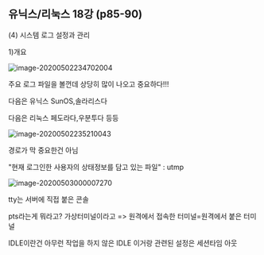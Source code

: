 ## 유닉스/리눅스 18강 (p85-90)



(4) 시스템 로그 설정과 관리

1)개요

![image-20200502234702004](C:\Users\KAUstar\AppData\Roaming\Typora\typora-user-images\image-20200502234702004.png)



주요  로그 파일을 볼껀데 상당히 많이 나오고 중요하다!!!

다음은 유닉스 SunOS,솔라리스다

다음은 리눅스 페도라다,우분투다 등등

![image-20200502235210043](C:\Users\KAUstar\AppData\Roaming\Typora\typora-user-images\image-20200502235210043.png)

경로가 막 중요한건 아님

"현재 로그인한 사용자의 상태정보를 담고 있는 파일" : utmp

![image-20200503000007270](C:\Users\KAUstar\AppData\Roaming\Typora\typora-user-images\image-20200503000007270.png)

tty는 서버에 직접 붙은 콘솔

pts라는게 뭐라고? 가상터미널이라고 => 원격에서 접속한 터미널=원격에서 붙은 터미널



IDLE이란건 아무런 작업을 하지 않은 IDLE 이거랑 관련된 설정은 세션타임 아웃


